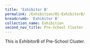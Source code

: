 ```yaml
---
title: 'Exhibitor B'
permalink: /Exhibition/01-ExhibitorB/
breadcrumb: 'Exhibitor B'
collection_name: Exhibition
second_nav_title: Pre-School Cluster
---
```


<div>
This is ExhibitorB of Pre-School Cluster.
</div>
